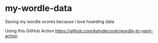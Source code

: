 # my-wordle-data
Saving my wordle scores because i love hoarding data

Using this GitHub Action https://github.com/katydecorah/wordle-to-yaml-action 
